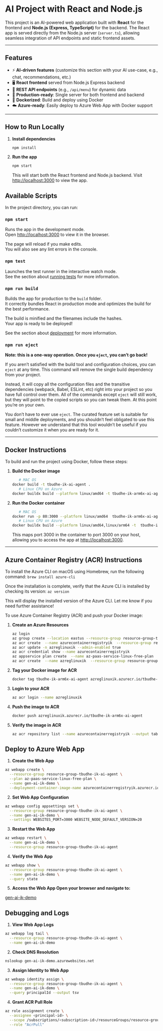 # AI Project with React and Node.js

This project is an AI-powered web application built with **React** for the frontend and **Node.js (Express, TypeScript)** for the backend. The React app is served directly from the Node.js server (`server.ts`), allowing seamless integration of API endpoints and static frontend assets.

---

## Features

- ⚡ **AI-driven features** (customize this section with your AI use-case, e.g., chat, recommendations, etc.)
- 🖥️ **React frontend** served from Node.js Express backend
- 🔗 **REST API endpoints** (e.g., `/api/menu`) for dynamic data
- 🚀 **Production-ready**: Single server for both frontend and backend
- 🐳 **Dockerized**: Build and deploy using Docker
- ☁️ **Azure-ready**: Easily deploy to Azure Web App with Docker support

---

## How to Run Locally

1. **Install dependencies**
   ```sh
   npm install
   ```
2. **Run the app**
   ```sh
   npm start
   ```
   This will start both the React frontend and Node.js backend. Visit [http://localhost:3000](http://localhost:3000) to view the app.

## Available Scripts

In the project directory, you can run:

### `npm start`

Runs the app in the development mode.\
Open [http://localhost:3000](http://localhost:3000) to view it in the browser.

The page will reload if you make edits.\
You will also see any lint errors in the console.

### `npm test`

Launches the test runner in the interactive watch mode.\
See the section about [running tests](https://facebook.github.io/create-react-app/docs/running-tests) for more information.

### `npm run build`

Builds the app for production to the `build` folder.\
It correctly bundles React in production mode and optimizes the build for the best performance.

The build is minified and the filenames include the hashes.\
Your app is ready to be deployed!

See the section about [deployment](https://facebook.github.io/create-react-app/docs/deployment) for more information.

### `npm run eject`

**Note: this is a one-way operation. Once you `eject`, you can’t go back!**

If you aren’t satisfied with the build tool and configuration choices, you can `eject` at any time. This command will remove the single build dependency from your project.

Instead, it will copy all the configuration files and the transitive dependencies (webpack, Babel, ESLint, etc) right into your project so you have full control over them. All of the commands except `eject` will still work, but they will point to the copied scripts so you can tweak them. At this point you’re on your own.

You don’t have to ever use `eject`. The curated feature set is suitable for small and middle deployments, and you shouldn’t feel obligated to use this feature. However we understand that this tool wouldn’t be useful if you couldn’t customize it when you are ready for it.

---

## Docker Instructions

To build and run the project using Docker, follow these steps:

1. **Build the Docker image**
   
   ```sh
      # MAC OS
   docker build -t tbudhe-ik-ai-agent .
      # Linux CPU on Azure
   docker buildx build --platform linux/amd64 -t tbudhe-ik-arm6x-ai-agent .
   ```

2. **Run the Docker container**
   ```sh
      # MAC OS
   docker run -p 80:3000 --platform linux/amd64  tbudhe-ik-arm6x-ai-agent
      # Linux CPU on Azure
   docker buildx build --platform linux/amd64,linux/arm64 -t  tbudhe-ik-arm6x-ai-agent:latest --push 
   ```

   This maps port 3000 in the container to port 3000 on your host, allowing you to access the app at [http://localhost:3000](http://localhost:3000).

---

## Azure Container Registry (ACR) Instructions

To install the Azure CLI on macOS using Homebrew, run the following command: `brew install azure-cli`

Once the installation is complete, verify that the Azure CLI is installed by checking its version: `az version`

This will display the installed version of the Azure CLI. Let me know if you need further assistance!

To use Azure Container Registry (ACR) and push your Docker image:

1. **Create an Azure  Resources**
   ```sh
   az login
   az group create --location eastus --resource-group resource-group-tbudhe-ik-ai-agent
   az acr create  --name azurecontainerregistryik  --resource-group resource-group-tbudhe-ik-ai-agent --sku Basic
   az acr update -n azreglinuxik --admin-enabled true
   az acr credential show --name azurecontainerregistryik
   az appservice plan create  --name az-paas-service-linux-free-plan   --resource-group resource-group-tbudhe-ik-ai-agent --is-linux  --sku F1 --location eastus2
   az acr create  --name azreglinuxik  --resource-group resource-group-tbudhe-ik-ai-agent --sku Basic
   ```

2. **Tag your Docker image for ACR**
   ```sh
   docker tag tbudhe-ik-arm6x-ai-agent azreglinuxik.azurecr.io/tbudhe-ik-arm6x-ai-agent
   ```
3. **Login to your ACR**
   ```sh
   az acr login --name azreglinuxik
   ```
4. **Push the image to ACR**
   ```sh
   docker push azreglinuxik.azurecr.io/tbudhe-ik-arm6x-ai-agent
   ```
5. **Verify the image in ACR**
   ```sh
   az acr repository list --name azurecontainerregistryik --output table
   ```

## Deploy to Azure Web App

1. **Create the Web App**

```sh
az webapp create \
  --resource-group resource-group-tbudhe-ik-ai-agent \
  --plan az-paas-service-linux-free-plan \
  --name gen-ai-ik-demo \
  --deployment-container-image-name azurecontainerregistryik.azurecr.io/tbudhe-ik-arm6x-ai-agent
```

2. **Set Web App Configuration**

```sh
az webapp config appsettings set \
  --resource-group resource-group-tbudhe-ik-ai-agent \
  --name gen-ai-ik-demo \
  --settings WEBSITES_PORT=3000 WEBSITE_NODE_DEFAULT_VERSION=20
```

3. **Restart the Web App**

```sh
az webapp restart \
  --name gen-ai-ik-demo \
  --resource-group resource-group-tbudhe-ik-ai-agent
```

4. **Verify the Web App**

```sh
az webapp show \
  --resource-group resource-group-tbudhe-ik-ai-agent \
  --name gen-ai-ik-demo \
  --query state
```

5. **Access the Web App Open your browser and navigate to:**

[gen-ai-ik-demo](https://gen-ai-ik-demo.azurewebsites.net)

## Debugging and Logs

1. **View Web App Logs**
```sh
az webapp log tail \
  --resource-group resource-group-tbudhe-ik-ai-agent \
  --name gen-ai-ik-demo
  ```
  2. **Check DNS Resolution**

```sh
nslookup gen-ai-ik-demo.azurewebsites.net
```
3. **Assign Identity to Web App**

```sh
az webapp identity assign \
  --resource-group resource-group-tbudhe-ik-ai-agent \
  --name gen-ai-ik-demo \
  --query principalId --output tsv
  ```

4.  **Grant ACR Pull Role**

```sh
az role assignment create \
  --assignee <principal-id> \
  --scope /subscriptions/<subscription-id>/resourceGroups/resource-group-tbudhe-ik-ai-agent/providers/Microsoft.ContainerRegistry/registries/azurecontainerregistryik \
  --role "AcrPull"
```



